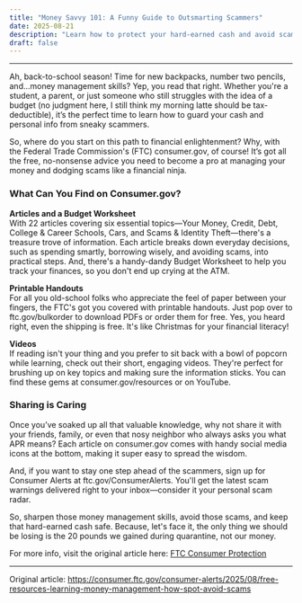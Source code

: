 ```yaml
---
title: "Money Savvy 101: A Funny Guide to Outsmarting Scammers"
date: 2025-08-21
description: "Learn how to protect your hard-earned cash and avoid scams with the FTC's free resources—because no one likes being bamboozled!"
draft: false
---
```


---

Ah, back-to-school season! Time for new backpacks, number two pencils, and...money management skills? Yep, you read that right. Whether you're a student, a parent, or just someone who still struggles with the idea of a budget (no judgment here, I still think my morning latte should be tax-deductible), it’s the perfect time to learn how to guard your cash and personal info from sneaky scammers.

So, where do you start on this path to financial enlightenment? Why, with the Federal Trade Commission's (FTC) consumer.gov, of course! It’s got all the free, no-nonsense advice you need to become a pro at managing your money and dodging scams like a financial ninja.

### What Can You Find on Consumer.gov?

**Articles and a Budget Worksheet**  
With 22 articles covering six essential topics—Your Money, Credit, Debt, College & Career Schools, Cars, and Scams & Identity Theft—there's a treasure trove of information. Each article breaks down everyday decisions, such as spending smartly, borrowing wisely, and avoiding scams, into practical steps. And, there's a handy-dandy Budget Worksheet to help you track your finances, so you don't end up crying at the ATM.

**Printable Handouts**  
For all you old-school folks who appreciate the feel of paper between your fingers, the FTC's got you covered with printable handouts. Just pop over to ftc.gov/bulkorder to download PDFs or order them for free. Yes, you heard right, even the shipping is free. It's like Christmas for your financial literacy!

**Videos**  
If reading isn't your thing and you prefer to sit back with a bowl of popcorn while learning, check out their short, engaging videos. They're perfect for brushing up on key topics and making sure the information sticks. You can find these gems at consumer.gov/resources or on YouTube.

### Sharing is Caring

Once you’ve soaked up all that valuable knowledge, why not share it with your friends, family, or even that nosy neighbor who always asks you what APR means? Each article on consumer.gov comes with handy social media icons at the bottom, making it super easy to spread the wisdom.

And, if you want to stay one step ahead of the scammers, sign up for Consumer Alerts at ftc.gov/ConsumerAlerts. You'll get the latest scam warnings delivered right to your inbox—consider it your personal scam radar.

So, sharpen those money management skills, avoid those scams, and keep that hard-earned cash safe. Because, let's face it, the only thing we should be losing is the 20 pounds we gained during quarantine, not our money.

For more info, visit the original article here: [FTC Consumer Protection](https://www.consumer.gov)

---
Original article: https://consumer.ftc.gov/consumer-alerts/2025/08/free-resources-learning-money-management-how-spot-avoid-scams